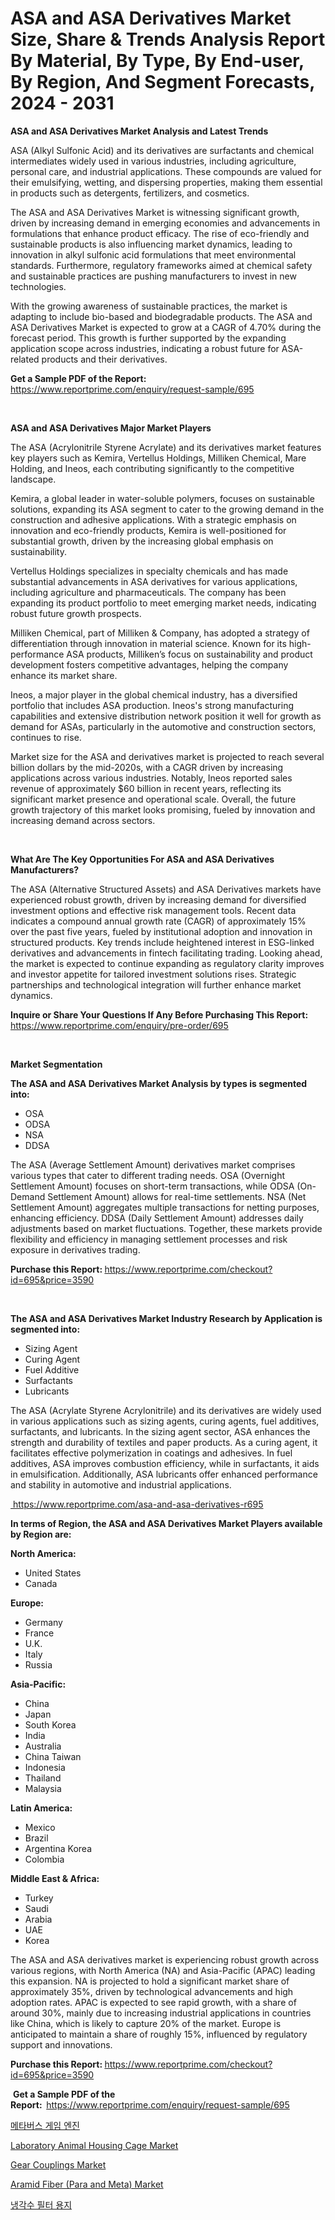 <p><h1>ASA and ASA Derivatives Market Size, Share & Trends Analysis Report By Material, By Type, By End-user, By Region, And Segment Forecasts, 2024 - 2031</h1></p><p><strong>ASA and ASA Derivatives Market Analysis and Latest Trends</strong></p>
<p><p>ASA (Alkyl Sulfonic Acid) and its derivatives are surfactants and chemical intermediates widely used in various industries, including agriculture, personal care, and industrial applications. These compounds are valued for their emulsifying, wetting, and dispersing properties, making them essential in products such as detergents, fertilizers, and cosmetics.</p><p>The ASA and ASA Derivatives Market is witnessing significant growth, driven by increasing demand in emerging economies and advancements in formulations that enhance product efficacy. The rise of eco-friendly and sustainable products is also influencing market dynamics, leading to innovation in alkyl sulfonic acid formulations that meet environmental standards. Furthermore, regulatory frameworks aimed at chemical safety and sustainable practices are pushing manufacturers to invest in new technologies.</p><p>With the growing awareness of sustainable practices, the market is adapting to include bio-based and biodegradable products. The ASA and ASA Derivatives Market is expected to grow at a CAGR of 4.70% during the forecast period. This growth is further supported by the expanding application scope across industries, indicating a robust future for ASA-related products and their derivatives.</p></p>
<p><strong>Get a Sample PDF of the Report:&nbsp;</strong> <a href="https://www.reportprime.com/enquiry/request-sample/695">https://www.reportprime.com/enquiry/request-sample/695</a></p>
<p>&nbsp;</p>
<p><strong>ASA and ASA Derivatives Major Market Players</strong></p>
<p><p>The ASA (Acrylonitrile Styrene Acrylate) and its derivatives market features key players such as Kemira, Vertellus Holdings, Milliken Chemical, Mare Holding, and Ineos, each contributing significantly to the competitive landscape.</p><p>Kemira, a global leader in water-soluble polymers, focuses on sustainable solutions, expanding its ASA segment to cater to the growing demand in the construction and adhesive applications. With a strategic emphasis on innovation and eco-friendly products, Kemira is well-positioned for substantial growth, driven by the increasing global emphasis on sustainability.</p><p>Vertellus Holdings specializes in specialty chemicals and has made substantial advancements in ASA derivatives for various applications, including agriculture and pharmaceuticals. The company has been expanding its product portfolio to meet emerging market needs, indicating robust future growth prospects.</p><p>Milliken Chemical, part of Milliken & Company, has adopted a strategy of differentiation through innovation in material science. Known for its high-performance ASA products, Milliken’s focus on sustainability and product development fosters competitive advantages, helping the company enhance its market share.</p><p>Ineos, a major player in the global chemical industry, has a diversified portfolio that includes ASA production. Ineos's strong manufacturing capabilities and extensive distribution network position it well for growth as demand for ASAs, particularly in the automotive and construction sectors, continues to rise.</p><p>Market size for the ASA and derivatives market is projected to reach several billion dollars by the mid-2020s, with a CAGR driven by increasing applications across various industries. Notably, Ineos reported sales revenue of approximately $60 billion in recent years, reflecting its significant market presence and operational scale. Overall, the future growth trajectory of this market looks promising, fueled by innovation and increasing demand across sectors.</p></p>
<p>&nbsp;</p>
<p><strong>What Are The Key Opportunities For ASA and ASA Derivatives Manufacturers?</strong></p>
<p><p>The ASA (Alternative Structured Assets) and ASA Derivatives markets have experienced robust growth, driven by increasing demand for diversified investment options and effective risk management tools. Recent data indicates a compound annual growth rate (CAGR) of approximately 15% over the past five years, fueled by institutional adoption and innovation in structured products. Key trends include heightened interest in ESG-linked derivatives and advancements in fintech facilitating trading. Looking ahead, the market is expected to continue expanding as regulatory clarity improves and investor appetite for tailored investment solutions rises. Strategic partnerships and technological integration will further enhance market dynamics.</p></p>
<p><strong>Inquire or Share Your Questions If Any Before Purchasing This Report:</strong> <a href="https://www.reportprime.com/enquiry/pre-order/695">https://www.reportprime.com/enquiry/pre-order/695</a></p>
<p>&nbsp;</p>
<p><strong>Market Segmentation</strong></p>
<p><strong>The ASA and ASA Derivatives Market Analysis by types is segmented into:</strong></p>
<p><ul><li>OSA</li><li>ODSA</li><li>NSA</li><li>DDSA</li></ul></p>
<p><p>The ASA (Average Settlement Amount) derivatives market comprises various types that cater to different trading needs. OSA (Overnight Settlement Amount) focuses on short-term transactions, while ODSA (On-Demand Settlement Amount) allows for real-time settlements. NSA (Net Settlement Amount) aggregates multiple transactions for netting purposes, enhancing efficiency. DDSA (Daily Settlement Amount) addresses daily adjustments based on market fluctuations. Together, these markets provide flexibility and efficiency in managing settlement processes and risk exposure in derivatives trading.</p></p>
<p><strong>Purchase this Report:&nbsp;</strong><a href="https://www.reportprime.com/checkout?id=695&price=3590">https://www.reportprime.com/checkout?id=695&price=3590</a></p>
<p>&nbsp;</p>
<p><strong>The ASA and ASA Derivatives Market Industry Research by Application is segmented into:</strong></p>
<p><ul><li>Sizing Agent</li><li>Curing Agent</li><li>Fuel Additive</li><li>Surfactants</li><li>Lubricants</li></ul></p>
<p><p>The ASA (Acrylate Styrene Acrylonitrile) and its derivatives are widely used in various applications such as sizing agents, curing agents, fuel additives, surfactants, and lubricants. In the sizing agent sector, ASA enhances the strength and durability of textiles and paper products. As a curing agent, it facilitates effective polymerization in coatings and adhesives. In fuel additives, ASA improves combustion efficiency, while in surfactants, it aids in emulsification. Additionally, ASA lubricants offer enhanced performance and stability in automotive and industrial applications.</p></p>
<p><a href="https://www.reportprime.com/asa-and-asa-derivatives-r695">&nbsp;https://www.reportprime.com/asa-and-asa-derivatives-r695</a></p>
<p><strong>In terms of Region, the ASA and ASA Derivatives Market Players available by Region are:</strong></p>
<p>
    <p> <strong> North America: </strong>
        <ul>
            <li>United States</li>
            <li>Canada</li>
        </ul>
        </p> 
    <p> <strong> Europe: </strong>
        <ul>
            <li>Germany</li>
            <li>France</li>
            <li>U.K.</li>
            <li>Italy</li>
            <li>Russia</li>
        </ul>
        </p> 
    <p> <strong> Asia-Pacific: </strong>
        <ul>
            <li>China</li>
            <li>Japan</li>
            <li>South Korea</li>
            <li>India</li>
            <li>Australia</li>
            <li>China Taiwan</li>
            <li>Indonesia</li>
            <li>Thailand</li>
            <li>Malaysia</li>
        </ul>
        </p> 
    <p> <strong> Latin America: </strong>
        <ul>
            <li>Mexico</li>
            <li>Brazil</li>
            <li>Argentina Korea</li>
            <li>Colombia</li>
        </ul>
        </p> 
    <p> <strong> Middle East & Africa: </strong>
        <ul>
            <li>Turkey</li>
            <li>Saudi</li>
            <li>Arabia</li>
            <li>UAE</li>
            <li>Korea</li>
        </ul>
    </p>
    </p>
<p><p>The ASA and ASA derivatives market is experiencing robust growth across various regions, with North America (NA) and Asia-Pacific (APAC) leading this expansion. NA is projected to hold a significant market share of approximately 35%, driven by technological advancements and high adoption rates. APAC is expected to see rapid growth, with a share of around 30%, mainly due to increasing industrial applications in countries like China, which is likely to capture 20% of the market. Europe is anticipated to maintain a share of roughly 15%, influenced by regulatory support and innovations.</p></p>
<p><strong>Purchase this Report: </strong><a href="https://www.reportprime.com/checkout?id=695&price=3590">https://www.reportprime.com/checkout?id=695&price=3590</a></p>
<p>&nbsp;<strong>Get a Sample PDF of the Report:&nbsp;&nbsp;</strong><a href="https://www.reportprime.com/enquiry/request-sample/695">https://www.reportprime.com/enquiry/request-sample/695</a></p>
<p><strong></strong></p>
<p><p><a href="https://medium.com/@sheldondtickinson9867/%EB%A9%94%ED%83%80%EB%B2%84%EC%8A%A4-%EA%B2%8C%EC%9E%84-%EC%97%94%EC%A7%84-%EC%8B%9C%EC%9E%A5-%EC%A0%84%EB%9E%B5%EC%A0%81-%ED%86%B5%EC%B0%B0-%EB%A9%94%ED%83%80%EB%B2%84%EC%8A%A4-%EA%B2%8C%EC%9E%84-%EC%97%94%EC%A7%84-%EC%82%B0%EC%97%85-%EB%82%B4-%EC%A0%9C%ED%92%88-%EC%A7%84%ED%99%94-%EB%B0%8F-%EC%8B%9C%EC%9E%A5-%EC%84%B8%EB%B6%84%ED%99%94-8625e6b73b6b">메타버스 게임 엔진</a></p><p><a href="https://www.linkedin.com/pulse/laboratory-animal-housing-cage-market-outlook-share-analysis-by3lf?trackingId=NqysVRQvSg6wMTFVRVr%2BNg%3D%3D">Laboratory Animal Housing Cage Market</a></p><p><a href="https://medium.com/@breanakozey2023/future-trends-in-global-gear-couplings-market-market-insights-and-analysis-from-2024-to-2031-in-971c20f4adc2">Gear Couplings Market</a></p><p><a href="https://github.com/marloy8/Market-Research-Report-List-6/blob/main/aramid-fiber-para-and-meta-market.md">Aramid Fiber (Para and Meta) Market</a></p><p><a href="https://medium.com/@sheldondtickinson9867/2024%EB%85%84%EB%B6%80%ED%84%B0-2031%EB%85%84%EA%B9%8C%EC%A7%80%EC%9D%98-%EC%BF%A8%EB%9F%B0%ED%8A%B8-%ED%95%84%ED%84%B0-%EC%A2%85%EC%9D%B4-%EC%8B%9C%EC%9E%A5-%EB%8F%99%ED%96%A5-%EB%B0%8F-%EC%A7%80%EC%97%AD-%ED%86%B5%EC%B0%B0%EB%A0%A5-%EC%98%88%EC%B8%A1-bda7304d66a0">냉각수 필터 용지</a></p></p>